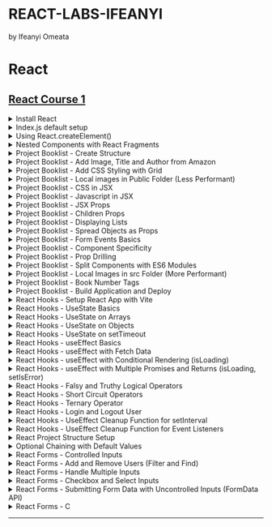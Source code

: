 # REACT-LABS-IFEANYI
by Ifeanyi Omeata

# React

## [React Course 1](https://www.codingaddict.io/l/products)

<details>
  <summary>Install React</summary>

  ### Confirm Node Version
  
  ```
  $ node --version
  v22.14.0
  ```

  ### Install and run React App with create-react-app

  ```
  npx create-react-app my-app
  cd my-app
  npm start
  ```

  ### Install and run React App with vite

  ```
  npm create vite@latest my-app -- --template react
  cd my-app
  npm install
  npm run dev
  ```

  ![image](https://github.com/user-attachments/assets/2b2eabdb-b716-42e0-806f-a83e5a731991)

</details>

<details>
  <summary>Index.js default setup</summary>

  ### Index.js default setup

  ```js
  import React from "react";
  import ReactDOM from "react-dom/client";
  
  function Greeting() {
    return <h1>My First Component</h1>;
  }
  
  const root = ReactDOM.createRoot(document.getElementById("root"));
  root.render(<Greeting />);
  ```

  ![image](https://github.com/user-attachments/assets/0de638b7-2b78-4636-accf-12718a7847d3)  

</details>

<details>
  <summary>Using React.createElement()</summary>

  ### Using React.createElement()

  ```js
  import React from "react";
  import ReactDOM from "react-dom/client";
  
  function Greeting() {
    return (
      <div>
        <h1>My First Component</h1>
        <Greeting2 />
      </div>
    );
  }
  
  const Greeting2 = () => {
    return React.createElement(
      "div",
      {},
      React.createElement("h1", {}, "My Second Component")
    );
  };
  
  const root = ReactDOM.createRoot(document.getElementById("root"));
  root.render(<Greeting />);
  ```

  ![image](https://github.com/user-attachments/assets/13dc2db3-257b-4f9b-a23b-1343a91b604a)


</details>

<details>
  <summary>Nested Components with React Fragments</summary>

  ### Nested Components with React Fragments

  ```js
import React from "react";
import ReactDOM from "react-dom/client";

// Nested Components with React Fragments
function Greeting() {
  return (
    <React.Fragment>
      <h2>Message Board</h2>
      <hr />
      <div>
        <h3>Person: {<Person />}</h3>
        <h3>Message: {<Message />}</h3>
      </div>
    </React.Fragment>
  );
}

const Person = () => {
  return <span>John Doe</span>;
};
const Message = () => {
  return <span>This is a message.</span>;
};

const root = ReactDOM.createRoot(document.getElementById("root"));
root.render(<Greeting />);
  ```

![image](https://github.com/user-attachments/assets/d4c5ec68-4bf3-4490-9c15-094b0c94c6f7)

</details>

<details>
  <summary>Project Booklist - Create Structure</summary>

  ### Create Structure

  ```js
  import React from "react";
  import ReactDOM from "react-dom/client";
  
  function BookList() {
    return (
      <React.Fragment>
        <section>
          <Book />
        </section>
      </React.Fragment>
    );
  }
  
  const Book = () => {
    return (
      <article>
        <Image />
        <Title />
        <Author />
      </article>
    );
  };
  
  const Image = () => <h2>Image Placeholder</h2>;
  const Title = () => <h2>Book Title</h2>;
  const Author = () => {
    return <h3>Author</h3>;
  };
  
  const root = ReactDOM.createRoot(document.getElementById("root"));
  root.render(<BookList />);
  ```

  ![image](https://github.com/user-attachments/assets/ad46c540-c7f4-4378-b7f7-28f7515537d2)

</details>

<details>
  <summary>Project Booklist - Add Image, Title and Author from Amazon</summary>

  ### Add Image, Title and Author from Amazon

  ```js
  import React from "react";
  import ReactDOM from "react-dom/client";
  
  function BookList() {
    return (
      <React.Fragment>
        <section>
          <Book />
          <Book />
          <Book />
          <Book />
        </section>
      </React.Fragment>
    );
  }
  
  const Book = () => {
    return (
      <article>
        <Image />
        <Title />
        <Author />
      </article>
    );
  };
  
  const Image = () => (
    <img
      src={"https://m.media-amazon.com/images/I/91ZVf3kNrcL._AC_UL320_.jpg"}
      alt="book"
    />
  );
  const Title = () => <h2>The Let Them Theory</h2>;
  const Author = () => {
    return <h3>by Mel Robbins and Sawyer Robbins</h3>;
  };
  
  const root = ReactDOM.createRoot(document.getElementById("root"));
  root.render(<BookList />);
  ```

  ![image](https://github.com/user-attachments/assets/37a278ce-a028-4969-9fbf-73d9f4a2547a)
  
</details>

<details>
  <summary>Project Booklist - Add CSS Styling with Grid</summary>

  ### Add CSS Styling with Grid

  ##### lab\react\my-app\src\index.css:
  
  ```css
  * {
      margin: 0;
      padding: 0;
      box-sizing: border-box;
  }
  
  body {
      font-family: system-ui, -apple-system, BlinkMacSystemFont, 'Segoe UI', Roboto,
          Oxygen, Ubuntu, Cantarell, 'Open Sans', 'Helvetica Neue', sans-serif;
      background: #f1f5f8;
      color: #222;
  }
  
  .booklist {
      width: 90vw;
      max-width: 1170px;
      margin: 5rem auto;
      display: grid;
      gap: 2rem;
  }
  
  @media screen and (min-width: 768px) {
      .booklist {
          grid-template-columns: repeat(3, 1fr);
      }
  }
  
  .book {
      background: #fff;
      border-radius: 1rem;
      padding: 2rem;
      text-align: center;
  }
  
  .book img {
      width: 100%;
      object-fit: cover;
  }
  
  .book h2 {
      margin-top: 1rem;
      font-size: 1rem;
  }
  
  .book h3 {
      color: #617d98;
      font-size: 0.75rem;
      margin-top: 0.5rem;
  }
  ```

  ##### lab\react\my-app\src\index.js:

  ```js
  import React from "react";
  import ReactDOM from "react-dom/client";
  
  import "./index.css";
  
  function BookList() {
    return (
      <React.Fragment>
        <section className="booklist">
          <Book />
          <Book />
          <Book />
          <Book />
        </section>
      </React.Fragment>
    );
  }
  
  const Book = () => {
    return (
      <article className="book">
        <Image />
        <Title />
        <Author />
      </article>
    );
  };
  
  const Image = () => (
    <img
      src={"https://m.media-amazon.com/images/I/91ZVf3kNrcL._AC_UL320_.jpg"}
      alt="book"
    />
  );
  const Title = () => <h2>The Let Them Theory</h2>;
  const Author = () => {
    return <h3>by Mel Robbins and Sawyer Robbins</h3>;
  };
  
  const root = ReactDOM.createRoot(document.getElementById("root"));
  root.render(<BookList />);
  ```

  ![image](https://github.com/user-attachments/assets/361deb16-d9d5-4371-a946-67d02d0dab3f)

</details>

<details>
  <summary>Project Booklist - Local images in Public Folder (Less Performant)</summary>

  ### Local images in Public Folder (Less Performant)

  ```js
  import React from "react";
  import ReactDOM from "react-dom/client";
  
  import "./index.css";
  
  function BookList() {
    return (
      <React.Fragment>
        <section className="booklist">
          <Book />
          <Book />
          <Book />
          <Book />
        </section>
      </React.Fragment>
    );
  }
  
  const Book = () => {
    return (
      <article className="book">
        <Image />
        <Title />
        <Author />
      </article>
    );
  };
  
  const Image = () => <img src={"./images/the_let_them_theory.jpg"} alt="book" />;
  const Title = () => <h2>The Let Them Theory</h2>;
  const Author = () => {
    return <h3>by Mel Robbins and Sawyer Robbins</h3>;
  };
  
  const root = ReactDOM.createRoot(document.getElementById("root"));
  root.render(<BookList />);
  ```

  ![image](https://github.com/user-attachments/assets/8f5d223f-8848-499f-9fa0-a05b88384d6a)

</details>

<details>
  <summary>Project Booklist - CSS in JSX</summary>

  ### CSS in JSX

  ```js
  import React from "react";
  import ReactDOM from "react-dom/client";
  
  import "./index.css";
  
  function BookList() {
    return (
      <React.Fragment>
        <section className="booklist">
          <Book />
          <Book />
          <Book />
          <Book />
        </section>
      </React.Fragment>
    );
  }
  
  const Book = () => {
    return (
      <article className="book">
        <Image />
        <Title />
        <Author />
      </article>
    );
  };
  
  const Image = () => <img src={"./images/the_let_them_theory.jpg"} alt="book" />;
  const Title = () => (
    <h2 style={{ color: "red", fontSize: "1rem", marginTop: "0.5rem" }}>
      The Let Them Theory
    </h2>
  );
  const Author = () => {
    const inlineStyleForAuthor = {
      color: "#617d98",
      fontSize: "0.75rem",
      marginTop: "0.25rem",
    };
    return (
      <h3 style={inlineStyleForAuthor}>by Mel Robbins and Sawyer Robbins</h3>
    );
  };
  
  const root = ReactDOM.createRoot(document.getElementById("root"));
  root.render(<BookList />);
  ```

  ![image](https://github.com/user-attachments/assets/837a43c4-29aa-47da-8284-ad94fe4660f4)

</details>

<details>
  <summary>Project Booklist - Javascript in JSX</summary>

  ###   ### Javascript in JSX

  ```js
  import React from "react";
  import ReactDOM from "react-dom/client";
  
  import "./index.css";
  
  const inlineStyleForAuthor = {
    color: "#617d98",
    fontSize: "0.75rem",
    marginTop: "0.25rem",
  };
  
  const inlineStyleForTitle = {
    color: "red",
    fontSize: "1rem",
    marginTop: "0.5rem",
  };
  
  const title = "The Let Them Theory";
  const author = "Mel Robbins and Sawyer Robbins";
  const image = "./images/the_let_them_theory.jpg";
  
  function BookList() {
    return (
      <React.Fragment>
        <section className="booklist">
          <Book />
          <Book />
          <Book />
          <Book />
        </section>
      </React.Fragment>
    );
  }
  
  const Book = () => {
    return (
      <article className="book">
        <img src={image} alt="book" />
        <h2 style={inlineStyleForTitle}>{title}</h2>
        <h3 style={inlineStyleForAuthor}>by {author.toUpperCase()}</h3>
      </article>
    );
  };
  
  const root = ReactDOM.createRoot(document.getElementById("root"));
  root.render(<BookList />);
  ```

  ![image](https://github.com/user-attachments/assets/9c5628ca-fc79-4963-a183-45c16d51d183)

</details>

<details>
  <summary>Project Booklist - JSX Props</summary>

  ### JSX Props

  ```js
  import React from "react";
  import ReactDOM from "react-dom/client";
  
  import "./index.css";
  
  const inlineStyleForAuthor = {
    color: "#617d98",
    fontSize: "0.75rem",
    marginTop: "0.25rem",
  };
  
  const inlineStyleForTitle = {
    color: "red",
    fontSize: "1rem",
    marginTop: "0.5rem",
  };
  
  const firstBook = {
    title: "The Let Them Theory",
    author: "Mel Robbins and Sawyer Robbins",
    image: "./images/the_let_them_theory.jpg",
  };
  
  const secondBook = {
    title: "The Lost Bookshop",
    author: "Evie Woods",
    image: "./images/the_lost_bookshop.jpg",
  };
  
  const thirdBook = {
    title: "Hello Beautiful",
    author: "Ann Napolitano",
    image: "./images/hello_beautiful.jpg",
  };
  
  function BookList() {
    return (
      <React.Fragment>
        <section className="booklist">
          <Book {...firstBook} />
          <Book {...secondBook} />
          <Book
            title={thirdBook.title}
            author={thirdBook.author}
            image={thirdBook.image}
          />
        </section>
      </React.Fragment>
    );
  }
  
  const Book = (props) => {
    const { title, author, image } = props;
    return (
      <article className="book">
        <img src={image} alt="book" />
        <h2 style={inlineStyleForTitle}>{title}</h2>
        <h3 style={inlineStyleForAuthor}>
          by {author ? author.toUpperCase() : ""}
        </h3>
      </article>
    );
  };
  
  const root = ReactDOM.createRoot(document.getElementById("root"));
  root.render(<BookList />);
  ```

  ![image](https://github.com/user-attachments/assets/70695be6-264f-4dba-8895-2833c6df31c9)

</details>

<details>
  <summary>Project Booklist - Children Props</summary>

  ### Children Props

  ```js
  import React from "react";
  import ReactDOM from "react-dom/client";
  import "./index.css";
  
  const inlineStyleForAuthor = {
    color: "#617d98",
    fontSize: "0.75rem",
    marginTop: "0.25rem",
  };
  
  const inlineStyleForTitle = {
    color: "red",
    fontSize: "1rem",
    marginTop: "0.5rem",
  };
  
  const firstBook = {
    title: "The Let Them Theory",
    author: "Mel Robbins and Sawyer Robbins",
    image: "./images/the_let_them_theory.jpg",
  };
  
  const secondBook = {
    title: "The Lost Bookshop",
    author: "Evie Woods",
    image: "./images/the_lost_bookshop.jpg",
  };
  
  const thirdBook = {
    title: "Hello Beautiful",
    author: "Ann Napolitano",
    image: "./images/hello_beautiful.jpg",
  };
  
  function BookList() {
    return (
      <React.Fragment>
        <section className="booklist">
          <Book {...firstBook} />
          <Book {...secondBook} />
          <Book
            title={thirdBook.title}
            author={thirdBook.author}
            image={thirdBook.image}
          >
            <p>This is a text from the children prop.</p>
            <button type="button">Click me</button>
          </Book>
        </section>
      </React.Fragment>
    );
  }
  
  const Book = (props) => {
    const { title, author, image, children } = props;
    return (
      <article className="book">
        <img src={image} alt="book" />
        <h2 style={inlineStyleForTitle}>{title}</h2>
        <h3 style={inlineStyleForAuthor}>
          by {author ? author.toUpperCase() : ""}
        </h3>
        {children}
      </article>
    );
  };
  
  const root = ReactDOM.createRoot(document.getElementById("root"));
  root.render(<BookList />);
  ```

  ![image](https://github.com/user-attachments/assets/98fe992f-bc75-4e77-a06b-6e36d5bb0825)

</details>

<details>
  <summary>Project Booklist - Displaying Lists</summary>

  ### Displaying Lists

  ```js
  import React from "react";
  import ReactDOM from "react-dom/client";
  import "./index.css";
  
  const inlineStyleForAuthor = {
    color: "#617d98",
    fontSize: "0.75rem",
    marginTop: "0.25rem",
  };
  
  const inlineStyleForTitle = {
    color: "red",
    fontSize: "1rem",
    marginTop: "0.5rem",
  };
  
  const books = [
    {
      id: 1,
      title: "The Let Them Theory",
      author: "Mel Robbins and Sawyer Robbins",
      image: "./images/the_let_them_theory.jpg",
      caption: "This is a caption from the Let Them Theory.",
    },
    {
      id: 2,
      title: "The Lost Bookshop",
      author: "Evie Woods",
      image: "./images/the_lost_bookshop.jpg",
      caption: "This is a caption from the Lost Bookshop.",
    },
    {
      id: 3,
      title: "Hello Beautiful",
      author: "Ann Napolitano",
      image: "./images/hello_beautiful.jpg",
    },
  ];
  
  const bookListMap = books.map((book) => {
    const { id, title, author, image, caption } = book;
    return (
      <Book title={title} author={author} image={image} key={id}>
        <p>{caption}</p>
        <button type="button">Click Button: {id}</button>
      </Book>
    );
  });
  
  function Book(props) {
    const { title, author, image, children } = props;
    return (
      <article className="book">
        <img src={image} alt="book" />
        <h2 style={inlineStyleForTitle}>{title}</h2>
        <h3 style={inlineStyleForAuthor}>
          by {author ? author.toUpperCase() : ""}
        </h3>
        {children}
      </article>
    );
  }
  
  function BookList() {
    return (
      <React.Fragment>
        <section className="booklist">{bookListMap}</section>
      </React.Fragment>
    );
  }
  
  const root = ReactDOM.createRoot(document.getElementById("root"));
  root.render(<BookList />);
  ```

  ![image](https://github.com/user-attachments/assets/c5eb3bd8-c510-4b85-85ec-540f4cdb0e78)

</details>

<details>
  <summary>Project Booklist - Spread Objects as Props</summary>

  ### Spread Objects as Props

  ```js
  import React from "react";
  import ReactDOM from "react-dom/client";
  import "./index.css";
  
  const inlineStyleForAuthor = {
    color: "#617d98",
    fontSize: "0.75rem",
    marginTop: "0.25rem",
  };
  
  const inlineStyleForTitle = {
    color: "red",
    fontSize: "1rem",
    marginTop: "0.5rem",
  };
  
  const books = [
    {
      id: 1,
      title: "The Let Them Theory",
      author: "Mel Robbins and Sawyer Robbins",
      image: "./images/the_let_them_theory.jpg",
      caption: "This is a caption from the Let Them Theory.",
    },
    {
      id: 2,
      title: "The Lost Bookshop",
      author: "Evie Woods",
      image: "./images/the_lost_bookshop.jpg",
      caption: "This is a caption from the Lost Bookshop.",
    },
    {
      id: 3,
      title: "Hello Beautiful",
      author: "Ann Napolitano",
      image: "./images/hello_beautiful.jpg",
    },
  ];
  
  const bookListMap = books.map((book) => {
    // const { id, title, author, image, caption } = book;
    return (
      <Book {...book} key={book.id}>
        <p>{book.caption}</p>
        <button type="button">Click Button: {book.id}</button>
      </Book>
    );
  });
  
  function Book({ title, author, image, children }) {
    return (
      <article className="book">
        <img src={image} alt="book" />
        <h2 style={inlineStyleForTitle}>{title}</h2>
        <h3 style={inlineStyleForAuthor}>
          by {author ? author.toUpperCase() : ""}
        </h3>
        {children}
      </article>
    );
  }
  
  function BookList() {
    return (
      <React.Fragment>
        <section className="booklist">{bookListMap}</section>
      </React.Fragment>
    );
  }
  
  const root = ReactDOM.createRoot(document.getElementById("root"));
  root.render(<BookList />);
  ```

  ![image](https://github.com/user-attachments/assets/c5eb3bd8-c510-4b85-85ec-540f4cdb0e78)

</details>


<details>
  <summary>Project Booklist - Form Events Basics</summary>

  ### Form Events Basics

  ```js
  import React from "react";
  import ReactDOM from "react-dom/client";
  import "./index.css";
  
  const inlineStyleForAuthor = {
    color: "#617d98",
    fontSize: "0.75rem",
    marginTop: "0.25rem",
  };
  
  const inlineStyleForTitle = {
    color: "red",
    fontSize: "1rem",
    marginTop: "0.5rem",
  };

  const books = [
    {
      id: 1,
      title: "The Let Them Theory",
      author: "Mel Robbins and Sawyer Robbins",
      image: "./images/the_let_them_theory.jpg",
      caption: "This is a caption from the Let Them Theory.",
    },
    {
      id: 2,
      title: "The Lost Bookshop",
      author: "Evie Woods",
      image: "./images/the_lost_bookshop.jpg",
      caption: "This is a caption from the Lost Bookshop.",
    },
    {
      id: 3,
      title: "Hello Beautiful",
      author: "Ann Napolitano",
      image: "./images/hello_beautiful.jpg",
    },
  ];

  const handleFormInput = (e) => {
    const { name, value } = e.target;
    console.log(`Input Name: ${name}`);
    console.log(`Input Value: ${value}`);
  };
  
  const handleButtonClick = (e) => {
    console.log("handle button click");
  };
  
  const handleFormSubmission = (e) => {
    e.preventDefault();
    console.log("Form submitted");
  };

  function BookList() {
    return (
      <React.Fragment>
        <section className="booklist">
          <form onSubmit={handleFormSubmission}>
            <input
              type="text"
              placeholder="Search for a book"
              name="search"
              onChange={handleFormInput}
            />
            <button type="submit" onClick={handleButtonClick}>
              Search
            </button>
          </form>
        </section>
        <section className="booklist">
          {books.map((book) => (
            <Book {...book} key={book.id}>
              <p>{book.caption}</p>
              <button
                type="button"
                onClick={(e) => console.log(`Clicked Button ${book.id}.`)}
              >
                Click Button: {book.id}
              </button>
            </Book>
          ))}
        </section>
      </React.Fragment>
    );
  }
  
  function Book({ title, author, image, children }) {
    return (
      <article className="book">
        <img src={image} alt="book" />
        <h2 style={inlineStyleForTitle}>{title}</h2>
        <h3 style={inlineStyleForAuthor}>
          by {author ? author.toUpperCase() : ""}
        </h3>
        {children}
      </article>
    );
  }
  
  const root = ReactDOM.createRoot(document.getElementById("root"));
  root.render(<BookList />);
  ```

  ![image](https://github.com/user-attachments/assets/9952f949-1138-4cc3-b9cc-d37c88eb24bd)


</details>

<details>
  <summary>Project Booklist - Component Specificity</summary>

  ### Component Specificity

  ```js
  import React from "react";
  import ReactDOM from "react-dom/client";
  import "./index.css";
  
  const inlineStyleForAuthor = {
    color: "#617d98",
    fontSize: "0.75rem",
    marginTop: "0.25rem",
  };
  
  const inlineStyleForTitle = {
    color: "red",
    fontSize: "1rem",
    marginTop: "0.5rem",
  };
  
  const books = [
    {
      id: 1,
      title: "The Let Them Theory",
      author: "Mel Robbins and Sawyer Robbins",
      image: "./images/the_let_them_theory.jpg",
      caption: "This is a caption from the Let Them Theory.",
    },
    {
      id: 2,
      title: "The Lost Bookshop",
      author: "Evie Woods",
      image: "./images/the_lost_bookshop.jpg",
      caption: "This is a caption from the Lost Bookshop.",
    },
    {
      id: 3,
      title: "Hello Beautiful",
      author: "Ann Napolitano",
      image: "./images/hello_beautiful.jpg",
    },
  ];
  
  const handleFormInput = (e) => {
    const { name, value } = e.target;
    console.log(`Input Name: ${name}`);
    console.log(`Input Value: ${value}`);
  };
  
  const handleButtonClick = (e) => {
    console.log("handle button click");
  };
  
  const handleFormSubmission = (e) => {
    e.preventDefault();
    console.log("Form submitted");
  };
  
  function BookList() {
    return (
      <React.Fragment>
        <section className="booklist">
          <form onSubmit={handleFormSubmission}>
            <input
              type="text"
              placeholder="Search for a book"
              name="search"
              onChange={handleFormInput}
            />
            <button type="submit" onClick={handleButtonClick}>
              Search
            </button>
          </form>
        </section>
        <section className="booklist">
          {books.map((book) => (
            <Book {...book} key={book.id}>
              <p>{book.caption}</p>
            </Book>
          ))}
        </section>
      </React.Fragment>
    );
  }
  
  function Book({ id, title, author, image, children }) {
    const displayTitle = () => {
      console.log(title);
      console.log(`Clicked Button ${id}.`);
      return "No Title";
    };
  
    return (
      <article className="book">
        <img src={image} alt="book" />
        <h2 style={inlineStyleForTitle}>{title}</h2>
        <h3 style={inlineStyleForAuthor}>
          by {author ? author.toUpperCase() : "No Author"}
        </h3>
        {children}
        <button type="button" onClick={(e) => displayTitle()}>
          Click Button: {id}
        </button>
      </article>
    );
  }
  
  const root = ReactDOM.createRoot(document.getElementById("root"));
  root.render(<BookList />);
  ```

  ![image](https://github.com/user-attachments/assets/7d3d49a4-2a3e-43a0-afd5-ee074b76f9e9)

</details>


<details>
  <summary>Project Booklist - Prop Drilling</summary>

  ### Prop Drilling

  ```js
  import React from "react";
  import ReactDOM from "react-dom/client";
  import "./index.css";
  
  const inlineStyleForAuthor = {
    color: "#617d98",
    fontSize: "0.75rem",
    marginTop: "0.25rem",
  };
  
  const inlineStyleForTitle = {
    color: "red",
    fontSize: "1rem",
    marginTop: "0.5rem",
  };
  
  const books = [
    {
      id: 1,
      title: "The Let Them Theory",
      author: "Mel Robbins and Sawyer Robbins",
      image: "./images/the_let_them_theory.jpg",
      caption: "This is a caption from the Let Them Theory.",
    },
    {
      id: 2,
      title: "The Lost Bookshop",
      author: "Evie Woods",
      image: "./images/the_lost_bookshop.jpg",
      caption: "This is a caption from the Lost Bookshop.",
    },
    {
      id: 3,
      title: "Hello Beautiful",
      author: "Ann Napolitano",
      image: "./images/hello_beautiful.jpg",
    },
  ];
  
  const handleFormInput = (e) => {
    const { name, value } = e.target;
    console.log(`Input Name: ${name}`);
    console.log(`Input Value: ${value}`);
  };
  
  const handleButtonClick = (e) => {
    console.log("handle button click");
  };
  
  const handleFormSubmission = (e) => {
    e.preventDefault();
    console.log("Form submitted");
  };
  
  function BookList() {
    const getBook = (id) => {
      const book = books.find((book) => book.id === id);
      console.log(book);
    };
  
    return (
      <React.Fragment>
        <section className="booklist">
          <form onSubmit={handleFormSubmission}>
            <input
              type="text"
              placeholder="Search for a book"
              name="search"
              onChange={handleFormInput}
            />
            <button type="submit" onClick={handleButtonClick}>
              Search
            </button>
          </form>
        </section>
        <section className="booklist">
          {books.map(({ id, ...book }) => (
            <Book {...book} getBook={() => getBook(id)} key={id}>
              <p>{book.caption}</p>
            </Book>
          ))}
        </section>
      </React.Fragment>
    );
  }
  
  function Book({ id, title, author, image, getBook, children }) {
    return (
      <article className="book">
        <img src={image} alt="book" />
        <h2 style={inlineStyleForTitle}>{title}</h2>
        <h3 style={inlineStyleForAuthor}>
          by {author ? author.toUpperCase() : "No Author"}
        </h3>
        {children}
        <BookButton id={id} text="Get Book Title" onGetBook={getBook} />
      </article>
    );
  }
  
  function BookButton({ id, text, onGetBook }) {
    return (
      <button type="button" onClick={onGetBook}>
        {text}
      </button>
    );
  }
  
  const root = ReactDOM.createRoot(document.getElementById("root"));
  root.render(<BookList />);
  ```

  ![image](https://github.com/user-attachments/assets/eae07dd7-57d6-4af9-b093-d1a2b75a1f5f)

</details>


<details>
  <summary>Project Booklist - Split Components with ES6 Modules</summary>

  ### Split Components with ES6 Modules

  ##### index.js:
  
  ```js
  import React from "react";
  import ReactDOM from "react-dom/client";
  import "./index.css";
  import { books } from "./books";
  
  import {
    handleFormInput,
    handleButtonClick,
    handleFormSubmission,
  } from "./handleFunctions";
  
  import Book from "./Book";
  
  function BookList() {
    const getBook = (id) => {
      const book = books.find((book) => book.id === id);
      console.log(book);
    };
  
    return (
      <React.Fragment>
        <section className="booklist">
          <form onSubmit={handleFormSubmission}>
            <input
              type="text"
              placeholder="Search for a book"
              name="search"
              onChange={handleFormInput}
            />
            <button type="submit" onClick={handleButtonClick}>
              Search
            </button>
          </form>
        </section>
        <section className="booklist">
          {books.map(({ id, ...book }) => (
            <Book {...book} getBook={() => getBook(id)} key={id}>
              <p>{book.caption}</p>
            </Book>
          ))}
        </section>
      </React.Fragment>
    );
  }
  
  const root = ReactDOM.createRoot(document.getElementById("root"));
  root.render(<BookList />);
  ```

  ##### Book.jsx:

  ```jsx
  import { inlineStyleForAuthor, inlineStyleForTitle } from "./indexStyles";
  import BookButton from "./BookButton";
  
  const Book = ({ id, title, author, image, getBook, children }) => {
    return (
      <article className="book">
        <img src={image} alt="book" />
        <h2 style={inlineStyleForTitle}>{title}</h2>
        <h3 style={inlineStyleForAuthor}>
          by {author ? author.toUpperCase() : "No Author"}
        </h3>
        {children}
        <BookButton id={id} text="Get Book Title" onGetBook={getBook} />
      </article>
    );
  };
  
  export default Book;
  ```

  ##### BookButton.jsx:

  ```jsx
  const BookButton = ({ id, text, onGetBook }) => {
    return (
      <button type="button" onClick={onGetBook}>
        {text}
      </button>
    );
  };
  
  export default BookButton;
  ```

  ##### books.js:

  ```js
  export const books = [
    {
      id: 1,
      title: "The Let Them Theory",
      author: "Mel Robbins and Sawyer Robbins",
      image: "./images/the_let_them_theory.jpg",
      caption: "This is a caption from the Let Them Theory.",
    },
    {
      id: 2,
      title: "The Lost Bookshop",
      author: "Evie Woods",
      image: "./images/the_lost_bookshop.jpg",
      caption: "This is a caption from the Lost Bookshop.",
    },
    {
      id: 3,
      title: "Hello Beautiful",
      author: "Ann Napolitano",
      image: "./images/hello_beautiful.jpg",
    },
  ];
  ```

  ##### handleFunctions.js:

  ```js
  const handleFormInput = (e) => {
    const { name, value } = e.target;
    console.log(`Input Name: ${name}`);
    console.log(`Input Value: ${value}`);
  };
  
  const handleButtonClick = (e) => {
    console.log("handle button click");
  };
  
  const handleFormSubmission = (e) => {
    e.preventDefault();
    console.log("Form submitted");
  };
  
  export { handleFormInput, handleButtonClick, handleFormSubmission };
  ```

  ##### indexStyles.js:

  ```js
  const inlineStyleForTitle = {
    color: "red",
    fontSize: "1rem",
    marginTop: "0.5rem",
  };
  
  const inlineStyleForAuthor = {
    color: "#617d98",
    fontSize: "0.75rem",
    marginTop: "0.25rem",
  };
  
  export { inlineStyleForTitle, inlineStyleForAuthor };
  ```

</details>

<details>
  <summary>Project Booklist - Local Images in src Folder (More Performant) </summary>

  ### Local Images in src Folder

  ##### books.js:
  
  ```js
  import book1 from "./images/book1.jpg";
  import book2 from "./images/book2.jpg";
  import book3 from "./images/book3.jpg";
  
  export const books = [
    {
      id: 1,
      title: "The Let Them Theory",
      author: "Mel Robbins and Sawyer Robbins",
      image: book1,
      caption: "This is a caption from the Let Them Theory.",
    },
    {
      id: 2,
      title: "The Lost Bookshop",
      author: "Evie Woods",
      image: book2,
      caption: "This is a caption from the Lost Bookshop.",
    },
    {
      id: 3,
      title: "Hello Beautiful",
      author: "Ann Napolitano",
      image: book3,
    },
  ];
  ```

![image](https://github.com/user-attachments/assets/bbca7ff8-2bee-434f-bd23-9c1b6b91cb7c)
![image](https://github.com/user-attachments/assets/479a8283-0edc-4117-92cb-283378649368)

</details>

<details>
  <summary>Project Booklist - Book Number Tags </summary>

  ### Book Number Tags

  ##### index.js:
  
  ```js
  import React from "react";
  import ReactDOM from "react-dom/client";
  import "./index.css";
  import { books } from "./books";
  
  import {
    handleFormInput,
    handleButtonClick,
    handleFormSubmission,
  } from "./handleFunctions";
  
  import Book from "./Book";
  
  function BookList() {
    const getBook = (id) => {
      const book = books.find((book) => book.id === id);
      console.log(book);
    };
  
    return (
      <React.Fragment>
        <h1>Amazon Best Sellers</h1>
        <section className="booklist">
          <form onSubmit={handleFormSubmission}>
            <input
              type="text"
              placeholder="Search for a book"
              name="search"
              onChange={handleFormInput}
            />
            <button type="submit" onClick={handleButtonClick}>
              Search
            </button>
          </form>
        </section>
        <section className="booklist">
          {books.map(({ id, ...book }, index) => (
            <Book {...book} number={index} getBook={() => getBook(id)} key={id}>
              <p>{book.caption}</p>
            </Book>
          ))}
        </section>
      </React.Fragment>
    );
  }
  
  const root = ReactDOM.createRoot(document.getElementById("root"));
  root.render(<BookList />);
  ```

  ##### Book.jsx:
  
  ```jsx
  import { inlineStyleForAuthor, inlineStyleForTitle } from "./indexStyles";
  import BookButton from "./BookButton";
  
  const Book = ({ id, title, author, image, getBook, children, number }) => {
    return (
      <article className="book">
        <img src={image} alt="book" />
        <h2 style={inlineStyleForTitle}>{title}</h2>
        <h3 style={inlineStyleForAuthor}>
          by {author ? author.toUpperCase() : "No Author"}
        </h3>
        <span className="number">{`# ${number + 1}`}</span>
        {children}
        <BookButton
          id={id}
          text={`Get Book Title ${number + 1}`}
          onGetBook={getBook}
        />
      </article>
    );
  };
  
  export default Book;
  ```

  ##### index.css:
  
  ```css
  .book {
      background: #fff;
      border-radius: 1rem;
      padding: 2rem;
      text-align: center;
      position: relative;
  }
  
  .number {
      position: absolute;
      top: 0;
      left: 0;
      padding: 0.75rem;
      font-size: 1rem;
      border-top-left-radius: 1rem;
      border-bottom-right-radius: 1rem;
      background: red;
      color: #fff;
  }
  
  h1 {
      text-align: center;
      margin-top: 4rem;
      text-transform: capitalize;
  }
  ```

  ![image](https://github.com/user-attachments/assets/0afa0b6d-0286-4dc7-b8bf-c42f72a5e179)

</details>

<details>
  <summary>Project Booklist - Build Application and Deploy</summary>

  ### Build Application and Deploy

  ##### build App:
  
  ```
  npm run build
  ```

  ##### package.json:
  
  ```json
  "scripts": {
    "start": "react-scripts start",
    "build": "react-scripts build",
    "test": "react-scripts test",
    "eject": "react-scripts eject"
  },
  ```

</details>

<details>
  <summary>React Hooks - Setup React App with Vite </summary>

  ### Setup React App with Vite

  ```
  npm create vite@latest my-app -- --template react
  cd my-app
  npm install
  npm run dev
  ```

  ##### main.jsx:
  
  ```jsx
  import { StrictMode } from "react";
  import { createRoot } from "react-dom/client";
  import "./index.css";
  import App from "./App.jsx";
  
  createRoot(document.getElementById("root")).render(
    // <StrictMode>
    <App />
    // </StrictMode>
  );
  ```

  ##### react\my-app\src\App.jsx:
  
  ```jsx
  import { useState } from "react";
  import reactLogo from "./assets/react.svg";
  import viteLogo from "/vite.svg";
  import "./App.css";
  
  function App() {
    const [count, setCount] = useState(0);
  
    return (
      <>
        <div>
          <a href="https://vite.dev" target="_blank">
            <img src={viteLogo} className="logo" alt="Vite logo" />
          </a>
          <a href="https://react.dev" target="_blank">
            <img src={reactLogo} className="logo react" alt="React logo" />
          </a>
        </div>
        <h1>Vite + React</h1>
        <div className="card">
          <button onClick={() => setCount((count) => count + 1)}>
            count is {count}
          </button>
          <p>
            Edit <code>src/App.jsx</code> and save to test HMR
          </p>
        </div>
        <p className="read-the-docs">
          Click on the Vite and React logos to learn more
        </p>
      </>
    );
  }
  
  export default App;
  ```

  ![image](https://github.com/user-attachments/assets/2b2eabdb-b716-42e0-806f-a83e5a731991)

</details>

<details>
  <summary>React Hooks - UseState Basics </summary>

  ### UseState Basics

  ##### react\my-app\src\App.jsx:
  
  ```jsx
  import { useState } from "react";
  import "./App.css";
  
  function App() {
    return <UseStateBasics />;
  }
  
  const UseStateBasics = () => {
    const [value, setValue] = useState(101);
    const [count, setCount] = useState(0);
    const rooms = [101, 103, 107, 109, 112];
  
    const toggleRooms = () => {
      if (value === rooms[rooms.length - 1]) {
        setValue(rooms[0]);
        setCount((prevCount) => prevCount + 1);
      } else {
        setValue(rooms[rooms.indexOf(value) + 1]);
        setCount((prevCount) => prevCount + 1);
      }
      console.log(`count: ${count}, value: ${value}`);
    };
  
    return (
      <>
        <h2>useState basics - Room {value}</h2>
        <h3>You have clicked {count} times</h3>
        <button onClick={toggleRooms}>Toggle Rooms</button>
      </>
    );
  };
  
  export default App;
  ```

  ![image](https://github.com/user-attachments/assets/a5c2b148-0f44-4567-9e0f-56e6ed770f8f)

</details>

<details>
  <summary>React Hooks - UseState on Arrays </summary>

  ### UseState on Arrays

  ##### data.js:
  
  ```js
  export const data = [
    { id: 1, name: "john" },
    { id: 2, name: "peter" },
    { id: 3, name: "susan" },
    { id: 4, name: "anna" },
  ];
  
  export const people = [
    { id: 1, name: "bob", nickName: "Stud Muffin" },
    { id: 2, name: "peter" },
    {
      id: 3,
      name: "oliver",
      images: [
        {
          small: {
            url: "https://res.cloudinary.com/diqqf3eq2/image/upload/ar_1:1,bo_5px_solid_rgb:ff0000,c_fill,g_auto,r_max,w_1000/v1595959121/person-1_aufeoq.jpg",
          },
        },
      ],
    },
    { id: 4, name: "david" },
  ];
  ```

  ##### react\my-app\src\App.jsx:
  
  ```jsx
  import { useState } from "react";
  import "./App.css";
  import { data } from "./db/data";
  
  function App() {
    return <UseStateArray />;
  }
  
  const UseStateArray = () => {
    const [people, setPeople] = useState(data);
    const [name, setName] = useState("");
  
    const handleRemoveItem = (id) => {
      const newPeople = people.filter((person) => {
        return person.id !== id;
      });
      setPeople(newPeople);
    };
  
    const handleClearAllItems = () => {
      setPeople([]);
    };
  
    const handleReset = () => {
      setPeople(data);
    };
  
    const handleAddItem = () => {
      if (name) {
        setPeople([...people, { id: people.length + 1, name: name }]);
        setName("");
      }
    };
  
    return (
      <>
        <h1>Team Members</h1>
        <section style={{ display: "flex", gap: "10px", marginBottom: "10px" }}>
          <button
            style={{ backgroundColor: "red" }}
            onClick={handleClearAllItems}
          >
            Clear All
          </button>
          <button onClick={handleReset}>Reset All</button>
          <input
            type="text"
            placeholder="Name"
            name="personName"
            value={name}
            onChange={(e) => setName(e.target.value)}
          />
          <button onClick={handleAddItem}>Add Item</button>
        </section>
        <section>
          {people.map((person) => {
            const { id, name } = person;
            return (
              <div key={id}>
                <h2>{name[0].toUpperCase() + name.slice(1)}</h2>
                <button onClick={() => handleRemoveItem(id)}>Delete</button>
              </div>
            );
          })}
        </section>
      </>
    );
  };
  
  export default App;
  ```

![image](https://github.com/user-attachments/assets/7e145447-b6cd-4c1e-89ff-0e104f9a74f7)


</details>

<details>
  <summary>React Hooks - UseState on Objects </summary>

  ### useState on Objects 

  ##### react\my-app\src\App.jsx:
  
  ```jsx
  import { useState } from "react";
  import "./App.css";
  
  function App() {
    return <UseStateObject />;
  }
  
  const UseStateObject = () => {
    const [person, setPerson] = useState({
      name: "John",
      age: 20,
      message: "Hello, John!",
    });
  
    const handleChangeMessage = () => {
      setPerson({
        ...person,
        message: "Yey! That's great! Welcome to the team!",
      });
    };
  
    return (
      <>
        <h1>Team Members</h1>
        <section>
          <h2>{person.name}</h2>
          <h2>{person.age}</h2>
          <h2>{person.message}</h2>
          <button onClick={handleChangeMessage}>Change Message</button>
        </section>
      </>
    );
  };
  
  export default App;
  ```

  ![image](https://github.com/user-attachments/assets/716cb596-2068-4991-88a0-1ff27ca98304)

</details>

<details>
  <summary>React Hooks - UseState on setTimeout </summary>

  ### UseState on setTimeout

  ##### react\my-app\src\App.jsx:
  
  ```jsx
  import { useState } from "react";
  import "./App.css";
  
  function App() {
    return <UseStateSetTimeout />;
  }
  
  const UseStateSetTimeout = () => {
    const [value, setValue] = useState(0);
  
    const handleClick = () => {
      setTimeout(() => {
        setValue((prevValue) => prevValue + 1);
      }, 2000);
    };
  
    return (
      <>
        <h1>Number of people</h1>
        <section>
          <h2>{value}</h2>
          <button onClick={handleClick}>Click me</button>
        </section>
      </>
    );
  };
  
  export default App;
  ```

  ![image](https://github.com/user-attachments/assets/f059f306-d026-42e1-b221-6f1c6a6b63d5)

</details>

<details>
  <summary>React Hooks - useEffect Basics </summary>

  ### useEffect Basics

  ##### react\my-app\src\App.jsx:
  
  ```jsx
  import { useState, useEffect } from "react";
  import "./App.css";
  
  function App() {
    return <UseEffectBasics />;
  }
  
  const UseEffectBasics = () => {
    const [value, setValue] = useState(0);
    const [count, setCount] = useState(0);
  
    const handleClick = () => {
      setValue((prevValue) => prevValue + 2);
    };
  
    const handleCount = () => {
      setCount((prevCount) => prevCount + 1);
    };
  
    useEffect(() => {
      console.log("Welcome to first render.");
    }, []);
  
    useEffect(() => {
      console.log("Value is: ", value);
      console.log("Count is: ", count);
    }, [value, count]);
  
    return (
      <>
        <h1>Let's count!</h1>
        <section>
          <h2>Value: {value}</h2>
          <button onClick={handleClick}>Increase Value</button>
          <h2>Count: {count}</h2>
          <button onClick={handleCount}>IncreaseCount</button>
        </section>
      </>
    );
  };
  
  export default App;
  ```

  ![image](https://github.com/user-attachments/assets/9157fa26-a378-46c1-b09f-ea07caa2091a)

</details>

<details>
  <summary>React Hooks - useEffect with Fetch Data </summary>

  ### useEffect with Fetch Data

  ##### react\my-app\src\App.jsx:
  
  ```jsx
  import { useState, useEffect } from "react";
  import "./App.css";
  
  function App() {
    return <UseEffectFetchData />;
  }
  
  const styles = {
    card: {
      display: "flex",
      gap: "10px",
      backgroundColor: "#f0f0f0",
      padding: "10px",
      margin: "10px",
    },
  };
  
  const UseEffectFetchData = () => {
    const [users, setUsers] = useState([]);
    const url = "https://api.github.com/users";
  
    useEffect(() => {
      // fetch(url)
      //   .then((response) => response.json())
      //   .then((data) => console.log(data))
      //   .catch((error) => console.log(error));
  
      const fetchUsers = async () => {
        try {
          const response = await fetch(url);
          const users = await response.json();
          console.log(users);
          setUsers(users);
        } catch (error) {
          console.log(error);
        }
      };
  
      fetchUsers();
    }, []);
  
    return (
      <>
        <h1>Fetch Data Example</h1>
        <h2>Github Users</h2>
  
        {users.map((user) => {
          const { id, login, avatar_url, html_url } = user;
          return (
            <section key={id} style={styles.card}>
              <div className="img-container">
                <img src={avatar_url} alt={login} width={150} height={150} />
              </div>
              <div className="user-info">
                <h3>{login}</h3>
                <h4>
                  <a href={html_url}>Profile</a>
                </h4>
              </div>
            </section>
          );
        })}
      </>
    );
  };
  
  export default App;
  ```

  ![image](https://github.com/user-attachments/assets/95f998ce-a027-4331-8bd2-70bc544881bc)

</details>

<details>
  <summary>React Hooks - useEffect with Conditional Rendering (isLoading) </summary>

  ### useEffect with Conditional Rendering (isLoading)

  ##### react\my-app\src\App.jsx:
  
  ```jsx
  import { useState, useEffect } from "react";
  import "./App.css";
  
  function App() {
    return <UseEffectConditionalRendering />;
  }
  
  const UseEffectConditionalRendering = () => {
    const [isLoading, setIsLoading] = useState(true);
  
    useEffect(() => {
      setTimeout(() => {
        setIsLoading(false);
      }, 3000);
    }, []);
  
    if (isLoading) {
      return <h1>Loading...</h1>;
    }
  
    return (
      <>
        <h1>Fetch Data Example</h1>
        <h2>Github Users</h2>
      </>
    );
  };
  
  export default App;  
  ```

  ![image](https://github.com/user-attachments/assets/a2a77087-bf6f-462c-a484-a5bfe861209d)
  ![image](https://github.com/user-attachments/assets/d7420c66-f474-4d7f-92bb-cd4ed3bec29a)

</details>

<details>
  <summary>React Hooks - useEffect with Multiple Promises and Returns (isLoading, setIsError) </summary>

  ### useEffect with Multiple Promises and Returns (isLoading, setIsError)

  ##### react\my-app\src\App.jsx:
  
  ```jsx
  import { useState, useEffect } from "react";
  import "./App.css";
  const url = "https://api.github.com/users/QuincyLarson";
  
  function App() {
    return <UseEffectMultipleReturns />;
  }
  
  const UseEffectMultipleReturns = () => {
    const [user, setUser] = useState(null);
    const [isLoading, setIsLoading] = useState(true);
    const [isError, setIsError] = useState(false);
  
    useEffect(() => {
      const fetchUsers = async () => {
        try {
          const timeoutPromise = new Promise((resolve) =>
            setTimeout(resolve, 3000)
          );
          const fetchPromise = fetch(url);
          const [response] = await Promise.all([fetchPromise, timeoutPromise]);
  
          if (!response.ok) {
            setIsError(true);
            setIsLoading(false);
            return;
          }
          const user = await response.json();
          setUser(user);
          setIsError(false);
        } catch (error) {
          console.log(error);
          setIsError(true);
        }
        setIsLoading(false);
      };
      fetchUsers();
    }, []);
  
    if (isLoading) {
      return <h1>Loading...</h1>;
    }
  
    if (isError) {
      return <h1>There was an error...</h1>;
    }
  
    return (
      <>
        <h1>Fetch Data Example</h1>
        <h2>Github Users</h2>
  
        <img
          src={user.avatar_url}
          alt={user.name}
          width={150}
          height={150}
          style={{ borderRadius: "25px" }}
        />
        <h3>{user.name}</h3>
        <h4>Works at {user.company}</h4>
        <p>{user.bio}</p>
        <h5>
          Followers: {user.followers} | Following: {user.following} | Public
          Repos: {user.public_repos} | Public Gists: {user.public_gists}
        </h5>
        <a href={user.html_url} className="btn">
          View Profile
        </a>
      </>
    );
  };
  
  export default App;
  ```

  ![image](https://github.com/user-attachments/assets/865ba73e-f806-4408-a114-cefe97205fad)

</details>

<details>
  <summary>React Hooks - Falsy and Truthy Logical Operators </summary>

  ### Falsy and Truthy Logical Operators

  ##### react\my-app\src\App.jsx:
  
  ```jsx
  // import { useState, useEffect } from "react";
  import "./App.css";
  // const url = "https://api.github.com/users/QuincyLarson";
  
  function App() {
    return <TruthyFalsyLogicalOperators />;
  }
  
  const TruthyFalsyLogicalOperators = () => {
    function displayUser(name1, name2) {
      return name1 || name2;
    }
  
    function displayNumber(number1, number2) {
      return number1 && number2;
    }
  
    return (
      <>
        <h1>Display Users</h1>
        <h2>{displayUser("Frank Bourges", "John Smith")}</h2>
        <h2>{displayUser("Frank Bourges", null)}</h2>
        <h2>{displayUser(null, "Frank Bourges")}</h2>
        <h2>{displayNumber(1, 2)}</h2>
        <h2>{displayNumber(1, 0)}</h2>
        <h2>{displayNumber(0, 1)}</h2>
      </>
    );
  };
  
  export default App;
  ```

  ![image](https://github.com/user-attachments/assets/fa9ce44f-370c-419b-96e6-2f4086d57def)

  ##### react\my-app\src\App.jsx:
  
  ```jsx
  import { useState } from "react";
  import "./App.css";
  
  function App() {
    return <TruthyFalsyLogicalOperators />;
  }
  
  const TruthyFalsyLogicalOperators = () => {
    const [text, setText] = useState("");
    const [name, setName] = useState("John Smith");
  
    return (
      <>
        <h1>Truthy Falsy Logical Operators</h1>
        <h2>Falsy OR : {text || "default value"}</h2>
        <h2>Falsy AND : {text && "Hello World"}</h2>
        <h2>Truthy OR : {name || "default value"}</h2>
        <h2>Truthy AND : {name && "Hello World"}</h2>
      </>
    );
  };
  
  export default App;
  ```

  ![image](https://github.com/user-attachments/assets/3a60cec9-c913-416d-9abf-2305dcfba923)

</details>

<details>
  <summary>React Hooks - Short Circuit Operators </summary>

  ### Short Circuit Operators

  ##### react\my-app\src\App.jsx:
  
  ```jsx
  import { useState } from "react";
  import "./App.css";
  
  function App() {
    return <ShortCircuitOperators />;
  }
  
  const ShortCircuitOperators = () => {
    const [greeting, setGreeting] = useState("Welcome to my Website!");
    const [name, setName] = useState("Susan Jones");
    const [isOpen, setIsOpen] = useState(true);
  
    return (
      <>
        <h1>{greeting || "default value"}</h1>
        {isOpen && <div>{name && <SomeComponent personsName={name} />}</div>}
        <button onClick={() => setIsOpen(!isOpen)}>Toggle Show Name</button>
      </>
    );
  };
  
  const SomeComponent = ({ personsName }) => {
    return (
      <>
        <h2>{`My name is ${personsName}`}</h2>
      </>
    );
  };
  
  export default App;
  ```

  ![image](https://github.com/user-attachments/assets/c26965c5-645d-48a3-84f4-1215bee68748)

</details>

<details>
  <summary>React Hooks - Ternary Operator </summary>

  ### Ternary Operator

  ##### react\my-app\src\App.jsx:
  
  ```jsx
  import { useState } from "react";
  import "./App.css";
  
  function App() {
    return <TernaryOperator />;
  }
  
  const TernaryOperator = () => {
    const [greeting, setGreeting] = useState("Welcome to my Website!");
    const [name, setName] = useState("Susan Jones");
    const [isOpen, setIsOpen] = useState(true);
  
    return (
      <>
        <h1>{greeting || "default value"}</h1>
        {isOpen ? (
          <div>{name && <SomeComponent personsName={name} />}</div>
        ) : (
          <div>
            <SomeComponent personsName="********" />
          </div>
        )}
        <button
          onClick={() => setIsOpen(!isOpen)}
          style={{
            backgroundColor: !isOpen ? "red" : "indigo",
            color: "white",
            padding: "10px 20px",
            borderRadius: "5px",
            border: "none",
            cursor: "pointer",
          }}
        >
          {isOpen ? "Hide Name" : "Show Name"}
        </button>
      </>
    );
  };
  
  const SomeComponent = ({ personsName }) => {
    return (
      <>
        <h2>{`My name is ${personsName}`}</h2>
      </>
    );
  };
  
  export default App;
  ```

  ![image](https://github.com/user-attachments/assets/ffc49c8e-735a-447a-9a6a-4712ac47568f)
  ![image](https://github.com/user-attachments/assets/b22903a4-0b43-4a19-8530-0db4b6cab635)

</details>

<details>
  <summary>React Hooks - Login and Logout User </summary>

  ### Login and Logout User

  ##### react\my-app\src\App.jsx:
  
  ```jsx
  import { useState } from "react";
  import "./App.css";
  
  function App() {
    return <LoginAndLogoutUser />;
  }
  
  const LoginAndLogoutUser = () => {
    const [dbUser, setDbUser] = useState({
      name: "John Doe",
      email: "john.doe@gmail.com",
      password: "123456",
    });
  
    const [user, setUser] = useState(null);
    const [formData, setFormData] = useState({
      email: "",
      password: "",
    });
  
    const handleLogin = () => {
      if (
        formData.email === dbUser.email &&
        formData.password === dbUser.password
      ) {
        setUser(dbUser);
        setFormData({ email: "", password: "" });
      } else {
        alert("Invalid credentials");
      }
    };
  
    const handleFormChange = (e) => {
      console.log(e.target.name, e.target.value);
      setFormData({ ...formData, [e.target.name]: e.target.value });
    };
  
    const handleLogout = () => {
      setUser(null);
    };
  
    return (
      <>
        {!user ? (
          <>
            <h1>Welcome, Please Login</h1>
            <form
              onSubmit={handleLogin}
              style={{
                display: "flex",
                flexDirection: "column",
                gap: "10px",
                width: "300px",
                margin: "0 auto",
              }}
            >
              <input
                type="text"
                placeholder="Email"
                name="email"
                value={formData.email}
                onChange={handleFormChange}
              />
              <input
                type="password"
                placeholder="Password"
                name="password"
                value={formData.password}
                onChange={handleFormChange}
              />
              <button
                type="submit"
                style={{
                  backgroundColor: "blue",
                  color: "white",
                  cursor: "pointer",
                  border: "none",
                  padding: "10px 20px",
                }}
              >
                Login
              </button>
            </form>
          </>
        ) : (
          <>
            <h1>Welcome to your Account, {user.name?.toUpperCase()}</h1>
            <h3>Name: {user.name}</h3>
            <h3>Email: {user.email}</h3>
            <button
              onClick={handleLogout}
              style={{
                backgroundColor: "red",
                color: "white",
                cursor: "pointer",
                border: "none",
                padding: "10px 80px",
              }}
            >
              Logout
            </button>
          </>
        )}
      </>
    );
  };
  
  export default App;
  ```

  ![image](https://github.com/user-attachments/assets/323de8e1-d13d-42e2-a55f-07b1ec14baea)
  ![image](https://github.com/user-attachments/assets/01c334da-8182-4780-9a16-2ee2a00ae059)

</details>

<details>
  <summary>React Hooks - UseEffect Cleanup Function for setInterval </summary>

  ### UseEffect Cleanup Function for setInterval

  ##### react\my-app\src\App.jsx:
  
  ```jsx
  import { useState, useEffect } from "react";
  import "./App.css";
  
  function App() {
    return <CleanUpFunction />;
  }
  
  const CleanUpFunction = () => {
    const [toggle, setToggle] = useState(false);
  
    return (
      <>
        <h2>Hello</h2>
        <button className="btn" onClick={() => setToggle(!toggle)}>
          Toggle Component
        </button>
        {toggle && <MyComponent />}
      </>
    );
  };
  
  const MyComponent = () => {
    useEffect(() => {
      console.log("Mounting....");
      const myInt = setInterval(() => {
        console.log("Interval....");
      }, 1000);
  
      return () => {
        console.log("Unmounting....");
        clearInterval(myInt);
      };
    }, []);
  
    return <h2>My Component</h2>;
  };
  
  export default App;
  ```
  
  ![image](https://github.com/user-attachments/assets/a1b57dd1-95e2-4189-9bf3-d667bfb65b6d)

</details>

<details>
  <summary>React Hooks - UseEffect Cleanup Function for Event Listeners </summary>

  ### UseEffect Cleanup Function for Event Listeners
  
  ##### react\my-app\src\App.jsx:
  
  ```jsx
  import { useState, useEffect } from "react";
  import "./App.css";
  
  function App() {
    return <CleanUpFunction />;
  }
  
  const CleanUpFunction = () => {
    const [toggle, setToggle] = useState(false);
  
    return (
      <>
        <h2>Hello</h2>
        <button className="btn" onClick={() => setToggle(!toggle)}>
          Toggle Component
        </button>
        {toggle && <MyComponent />}
      </>
    );
  };
  
  const MyComponent = () => {
    useEffect(() => {
      console.log("Mounting....");
      const myFunc = () => {
        console.log("Running myFunc....");
      };
      myFunc();
      window.addEventListener("scroll", myFunc);
  
      return () => {
        console.log("Unmounting....");
        window.removeEventListener("scroll", myFunc);
      };
    }, []);
  
    return <h2>My Component</h2>;
  };
  
  export default App;
  ```

  ![image](https://github.com/user-attachments/assets/c7c96d72-b1f7-47de-a001-7102eda2b164)

</details>

<details>
  <summary>React Project Structure Setup </summary>

  ### React Project Structure Setup

  ##### react\my-app\src\main.jsx:
  
  ```jsx
  import { StrictMode } from "react";
  import { createRoot } from "react-dom/client";
  import "./index.css";
  import App from "./App.jsx";
  
  createRoot(document.getElementById("root")).render(
    // <StrictMode>
    <App />
    // </StrictMode>
  );
  ```

  ##### react\my-app\src\App.jsx:
  
  ```jsx
  import "./App.css";
  import Navbar from "./components/Navbar";
  import { Home, About } from "./pages";
  
  function App() {
    return (
      <>
        <h1>Welcome to my App</h1>
        <Navbar />
        <Home />
        <About />
      </>
    );
  }
  
  export default App;
  ```

  ##### react\my-app\src\pages\index.jsx:
  
  ```jsx
  import Home from "./Home";
  import About from "./About";
  
  export { Home, About };
  ```

  ##### react\my-app\src\pages\Home.jsx:
  
  ```jsx
  import React from "react";
  
  const Home = () => {
    return (
      <div>
        <h1>Home</h1>
      </div>
    );
  };
  
  export default Home;
  ```

  ##### react\my-app\src\pages\About.jsx:
  
  ```jsx
  import React from "react";
  
  const About = () => {
    return (
      <div>
        <h1>About</h1>
      </div>
    );
  };
  
  export default About;
  ```

  ##### react\my-app\src\components\Navbar\index.jsx:
  
  ```jsx
  import Navbar from "./Navbar";
  export default Navbar;
  
  // export { default } from "./Navbar";
  ```

  ##### react\my-app\src\components\Navbar\Navbar.jsx:
  
  ```jsx
  import React from "react";
  
  const Navbar = () => {
    return (
      <nav>
        <h2>Navbar</h2>
        <ul>
          <li>Home</li>
          <li>About</li>
          <li>Contact</li>
        </ul>
      </nav>
    );
  };
  
  export default Navbar;
  ```

  ![image](https://github.com/user-attachments/assets/ae3e5816-3fe9-4c4c-bc1a-e4d29d48fff3)
  ![image](https://github.com/user-attachments/assets/c60c2a4c-4e12-40f4-b04b-26fc3810c0b3)

</details>

<details>
  <summary>Optional Chaining with Default Values </summary>

  ### Optional Chaining with Default Values 

   ##### react\my-app\src\main.jsx:
  
  ```jsx
  import { StrictMode } from "react";
  import { createRoot } from "react-dom/client";
  import "./index.css";
  import App from "./App.jsx";
  
  createRoot(document.getElementById("root")).render(
    // <StrictMode>
    <App />
    // </StrictMode>
  );
  ```
  
  ##### react\my-app\src\App.jsx:
  
  ```jsx
  import "./App.css";
  
  import List from "./components/List/List";
  
  function App() {
    return (
      <>
        <List />
      </>
    );
  }
  
  export default App;
  ```

  ##### react\my-app\src\db\data.js:
  
  ```jsx
  export const data = [
    { id: 1, name: "john" },
    { id: 2, name: "peter" },
    { id: 3, name: "susan" },
    { id: 4, name: "anna" },
  ];
  
  export const people = [
    { id: 1, name: "bob", nickName: "Stud Muffin" },
    { id: 2, name: "peter" },
    {
      id: 3,
      name: "oliver",
      images: [
        {
          small: {
            url: "https://res.cloudinary.com/diqqf3eq2/image/upload/ar_1:1,bo_5px_solid_rgb:ff0000,c_fill,g_auto,r_max,w_1000/v1595959121/person-1_aufeoq.jpg",
          },
        },
      ],
    },
    { id: 4, name: "david" },
  ];
  ```

  ##### react\my-app\src\components\List\List.jsx:
  
  ```jsx
  import React from "react";
  
  import Person from "../Person";
  import { people } from "../../db/data";
  
  const List = () => {
    return (
      <div>
        <h1>People List</h1>
        {people.map((person) => {
          return <Person key={person.id} {...person} />;
        })}
      </div>
    );
  };
  
  export default List;
  ```

  ##### react\my-app\src\components\List\index.jsx:
  
  ```jsx
  export { default } from "./List";
  ```

  ##### react\my-app\src\components\Person\Person.jsx:
  
  ```jsx
  import React from "react";
  import user from "../../assets/user.png";
  
  const Person = ({ name, nickName = "[None]", images }) => {
    // const img = images && images[0] && images[0].small && images[0].small.url;
    // const img = images?.[0]?.small?.url ?? user;
    const img = images?.[0]?.small?.url || user;
  
    return (
      <>
        <img src={img} alt={name} width={100} height={100} />
        <h3>{name[0].toUpperCase() + name.slice(1)}</h3>
        <h4>Nickname: {nickName} </h4>
      </>
    );
  };
  
  export default Person;
  ```

  ##### react\my-app\src\components\Person\index.jsx:
  
  ```jsx
  export { default } from "./Person";
  ```

  ##### react\my-app\src\App.css:
  
  ```css
    #root {
      max-width: 1280px;
      margin: 0 auto;
      padding: 2rem;
      text-align: center;
  }
  
  a {
      font-weight: 500;
      color: #646cff;
      text-decoration: inherit;
  }
  
  a:hover {
      color: #535bf2;
  }
  
  body {
      margin: 0;
      display: flex;
      place-items: center;
      min-width: 320px;
      min-height: 100vh;
  }
  
  h1 {
      font-size: 3.2em;
      line-height: 1.1;
  }
  
  button {
      border-radius: 8px;
      border: 1px solid transparent;
      padding: 0.6em 1.2em;
      font-size: 1em;
      font-weight: 500;
      font-family: inherit;
      /* background-color: #1a1a1a; */
      cursor: pointer;
      transition: border-color 0.25s;
  }
  
  button:hover {
      border-color: #646cff;
  }
  
  button:focus,
  button:focus-visible {
      outline: 4px auto -webkit-focus-ring-color;
  }
  ```

  ![image](https://github.com/user-attachments/assets/feab6768-0204-4926-99e3-78448ac8493a)

</details>

<details>
  <summary>React Forms - Controlled Inputs </summary>

  ### Controlled Inputs

  ##### App.jsx:
  
  ```jsx
  import { useState } from "react";
  import "./App.css";
  
  function App() {
    return (
      <>
        <ControlledInputs />
      </>
    );
  }
  
  export default App;
  
  const ControlledInputs = () => {
    const [name, setName] = useState("");
    const [email, setEmail] = useState("");
  
    // const handleChange = (e) => {
    //   if (e.target.name === "name") {
    //     setName(e.target.value);
    //     console.log(name);
    //   } else if (e.target.name === "email") {
    //     setEmail(e.target.value);
    //     console.log(email);
    //   }
    // };
  
    const handleSubmit = (e) => {
      e.preventDefault();
      if (name && email) {
        console.log(name, email);
      } else {
        console.log("Invalid data");
      }
    };
  
    return (
      <div>
        <form className="form" onSubmit={handleSubmit}>
          <h1>Controlled Inputs</h1>
          <div className="form-row">
            <label htmlFor="name" className="form-label">
              Name
            </label>
            <input
              type="text"
              id="name"
              name="name"
              value={name}
              onChange={(e) => setName(e.target.value)}
              className="form-input"
            />
          </div>
          <div className="form-row">
            <label htmlFor="email" className="form-label">
              Email
            </label>
            <input
              type="email"
              id="email"
              name="email"
              value={email}
              onChange={(e) => setEmail(e.target.value)}
              className="form-input"
            />
          </div>
          <button type="submit" className="btn btn-block">
            submit
          </button>
        </form>
      </div>
    );
  };
  ```

  ##### App.css:
  
  ```css
  #root {
      max-width: 1280px;
      margin: 0 auto;
      padding: 2rem;
      text-align: center;
  
      /* colors */
      --primary-100: #e2e0ff;
      --primary-200: #c1beff;
      --primary-300: #a29dff;
      --primary-400: #837dff;
      --primary-500: #645cff;
      --primary-600: #504acc;
      --primary-700: #3c3799;
      --primary-800: #282566;
      --primary-900: #141233;
  
      /* grey */
      --grey-50: #f8fafc;
      --grey-100: #f1f5f9;
      --grey-200: #e2e8f0;
      --grey-300: #cbd5e1;
      --grey-400: #94a3b8;
      --grey-500: #64748b;
      --grey-600: #475569;
      --grey-700: #334155;
      --grey-800: #1e293b;
      --grey-900: #0f172a;
      /* rest of the colors */
      --black: #222;
      --white: #fff;
      --red-light: #f8d7da;
      --red-dark: #842029;
      --green-light: #d1e7dd;
      --green-dark: #0f5132;
  
      /* fonts  */
  
      --small-text: 0.875rem;
      --extra-small-text: 0.7em;
      /* rest of the vars */
      --backgroundColor: var(--grey-50);
      --textColor: var(--grey-900);
      --borderRadius: 0.25rem;
      --letterSpacing: 1px;
      --transition: 0.3s ease-in-out all;
      --max-width: 1120px;
      --fixed-width: 600px;
  
      /* box shadow*/
      --shadow-1: 0 1px 3px 0 rgba(0, 0, 0, 0.1), 0 1px 2px 0 rgba(0, 0, 0, 0.06);
      --shadow-2: 0 4px 6px -1px rgba(0, 0, 0, 0.1),
          0 2px 4px -1px rgba(0, 0, 0, 0.06);
      --shadow-3: 0 10px 15px -3px rgba(0, 0, 0, 0.1),
          0 4px 6px -2px rgba(0, 0, 0, 0.05);
      --shadow-4: 0 20px 25px -5px rgba(0, 0, 0, 0.1),
          0 10px 10px -5px rgba(0, 0, 0, 0.04);
  }
  
  
  a {
      font-weight: 500;
      color: #646cff;
      text-decoration: inherit;
  }
  
  a:hover {
      color: #535bf2;
  }
  
  body {
      margin: 0;
      display: flex;
      place-items: center;
      min-width: 320px;
      min-height: 100vh;
  }
  
  h1 {
      font-size: 3.2em;
      line-height: 1.1;
  }
  
  button {
      border-radius: 8px;
      border: 1px solid transparent;
      padding: 0.6em 1.2em;
      font-size: 1em;
      font-weight: 500;
      font-family: inherit;
      /* background-color: #1a1a1a; */
      cursor: pointer;
      transition: border-color 0.25s;
  }
  
  button:hover {
      border-color: #646cff;
  }
  
  button:focus,
  button:focus-visible {
      outline: 4px auto -webkit-focus-ring-color;
  }
  
  /* form */
  
  .form {
      width: 90vw;
      max-width: var(--fixed-width);
      background: var(--white);
      border-radius: var(--borderRadius);
      box-shadow: var(--shadow-2);
      padding: 2rem 2.5rem;
      margin: 3rem auto;
  }
  
  .form-label {
      display: block;
      font-size: var(--small-text);
      margin-bottom: 0.5rem;
      text-transform: capitalize;
      letter-spacing: var(--letterSpacing);
  }
  
  .form-input,
  .form-textarea {
      width: 100%;
      padding: 0.375rem 0.75rem;
      border-radius: var(--borderRadius);
      background: var(--backgroundColor);
      border: 1px solid var(--grey-200);
  }
  
  .form-row {
      margin-bottom: 1rem;
  }
  
  .form-textarea {
      height: 7rem;
  }
  
  ::placeholder {
      font-family: inherit;
      color: var(--grey-400);
  }
  
  .form-alert {
      color: var(--red-dark);
      letter-spacing: var(--letterSpacing);
      text-transform: capitalize;
  }
  
  /* extra styles */
  .form .form-label {
      text-align: left;
  }
  
  .form .btn-block {
      margin-top: 0.5rem;
  }
  
  /* buttons */
  
  .btn {
      cursor: pointer;
      color: var(--white);
      background: var(--primary-500);
      border: transparent;
      border-radius: var(--borderRadius);
      letter-spacing: var(--letterSpacing);
      padding: 0.375rem 0.75rem;
      box-shadow: var(--shadow-1);
      transition: var(--transition);
      text-transform: capitalize;
      display: inline-block;
  }
  
  .btn:hover {
      background: var(--primary-700);
      box-shadow: var(--shadow-3);
  }
  
  .btn-hipster {
      color: var(--primary-500);
      background: var(--primary-200);
  }
  
  .btn-hipster:hover {
      color: var(--primary-200);
      background: var(--primary-700);
  }
  
  .btn-block {
      width: 100%;
  }
  ```

  ![image](https://github.com/user-attachments/assets/b3f1aa7c-a47e-48b2-9a9d-bc46be46e4b0)

</details>

<details>
  <summary>React Forms - Add and Remove Users (Filter and Find) </summary>

  ### Add and Remove Users (Filter and Find)

  ##### App.jsx:
  
  ```jsx
  import { useState } from "react";
  import "./App.css";
  import { data } from "./db/data";
  import user from "./assets/user.png";
  
  function App() {
    return (
      <>
        <ControlledInputs />
      </>
    );
  }
  
  export default App;
  
  const ControlledInputs = () => {
    const [people, setPeople] = useState(data);
    const [name, setName] = useState("");
  
    const handleSubmit = (e) => {
      e.preventDefault();
      // if (!name) return;
      if (!name) {
        alert("Please enter a name");
        return;
      }
  
      const newPerson = { id: Date.now(), name };
      const updatedPeople = [newPerson, ...people];
      setPeople(updatedPeople);
      setName("");
      console.log(`Added ${newPerson.name} to the list`);
    };
  
    const removePerson = (id) => {
      const removedPerson = people.find((person) => person.id === id);
      const updatedPeople = people.filter((person) => person.id !== id);
      setPeople(updatedPeople);
      console.log(`Removed ${removedPerson.name} from the list`);
    };
  
    return (
      <div>
        <form className="form" onSubmit={handleSubmit}>
          <h1>Add User</h1>
          <div className="form-row">
            <label htmlFor="name" className="form-label">
              Name
            </label>
            <input
              type="text"
              id="name"
              name="name"
              value={name}
              onChange={(e) => setName(e.target.value)}
              className="form-input"
            />
          </div>
          <button type="submit" className="btn btn-block">
            submit
          </button>
        </form>
        <section
          style={{ display: "flex", flexDirection: "column", gap: "20px" }}
        >
          {people.map((person) => {
            const cleanedName =
              person.name.slice(0, 1).toUpperCase() + person.name.slice(1);
            return (
              <div key={person.id}>
                <img
                  src={person?.img || user}
                  alt={person.name}
                  width={50}
                  height={50}
                />
                <h4>{cleanedName}</h4>
                <button onClick={() => removePerson(person.id)}>
                  remove {cleanedName}
                </button>
              </div>
            );
          })}
        </section>
      </div>
    );
  };
  ```

  ![image](https://github.com/user-attachments/assets/6d154823-79fb-4a8d-a522-47037220de04)

</details>

<details>
  <summary>React Forms - Handle Multiple Inputs </summary>

  ### Handle Multiple Inputs

  ##### react\my-app\src\App.jsx:
  
  ```jsx
  import { useState, useEffect } from "react";
  import "./App.css";
  
  function App() {
    return (
      <>
        <ControlledInputs />
      </>
    );
  }
  
  export default App;
  
  const ControlledInputs = () => {
    const [user, setUser] = useState({ name: "", email: "", password: "" });
  
    const handleChange = (e) => {
      setUser({ ...user, [e.target.name]: e.target.value });
    };
  
    // useEffect(() => {
    //   console.log(`user: ${user.name} - ${user.email} - ${user.password}`);
    // }, [user]);
  
    const handleSubmit = (e) => {
      e.preventDefault();
      console.log(user);
    };
  
    return (
      <div>
        <form className="form" onSubmit={handleSubmit}>
          <h1>Multiple Inputs</h1>
          <div className="form-row">
            <label htmlFor="name" className="form-label">
              Name
            </label>
            <input
              type="text"
              id="name"
              name="name"
              value={user.name}
              onChange={handleChange}
              className="form-input"
            />
          </div>
          <div className="form-row">
            <label htmlFor="email" className="form-label">
              Email
            </label>
            <input
              type="email"
              id="email"
              name="email"
              value={user.email}
              onChange={handleChange}
              className="form-input"
            />
          </div>
          <div className="form-row">
            <label htmlFor="password" className="form-label">
              Password
            </label>
            <input
              type="password"
              id="password"
              name="password"
              value={user.password}
              onChange={handleChange}
              className="form-input"
            />
          </div>
          <button type="submit" className="btn btn-block">
            submit
          </button>
        </form>
        <section className="info">
          <h3>Info</h3>
          <h5>name: {user.name}</h5>
          <h5>email: {user.email}</h5>
          <h5>password: {user.password}</h5>
        </section>
      </div>
    );
  };
  ```

  ##### react\my-app\src\App.css:
  
  ```css
  #root {
      max-width: 1280px;
      margin: 0 auto;
      padding: 2rem;
      text-align: center;
  
      /* colors */
      --primary-100: #e2e0ff;
      --primary-200: #c1beff;
      --primary-300: #a29dff;
      --primary-400: #837dff;
      --primary-500: #645cff;
      --primary-600: #504acc;
      --primary-700: #3c3799;
      --primary-800: #282566;
      --primary-900: #141233;
  
      /* grey */
      --grey-50: #f8fafc;
      --grey-100: #f1f5f9;
      --grey-200: #e2e8f0;
      --grey-300: #cbd5e1;
      --grey-400: #94a3b8;
      --grey-500: #64748b;
      --grey-600: #475569;
      --grey-700: #334155;
      --grey-800: #1e293b;
      --grey-900: #0f172a;
      /* rest of the colors */
      --black: #222;
      --white: #fff;
      --red-light: #f8d7da;
      --red-dark: #842029;
      --green-light: #d1e7dd;
      --green-dark: #0f5132;
  
      /* fonts  */
  
      --small-text: 0.875rem;
      --extra-small-text: 0.7em;
      /* rest of the vars */
      --backgroundColor: var(--grey-50);
      --textColor: var(--grey-900);
      --borderRadius: 0.25rem;
      --letterSpacing: 1px;
      --transition: 0.3s ease-in-out all;
      --max-width: 1120px;
      --fixed-width: 600px;
  
      /* box shadow*/
      --shadow-1: 0 1px 3px 0 rgba(0, 0, 0, 0.1), 0 1px 2px 0 rgba(0, 0, 0, 0.06);
      --shadow-2: 0 4px 6px -1px rgba(0, 0, 0, 0.1),
          0 2px 4px -1px rgba(0, 0, 0, 0.06);
      --shadow-3: 0 10px 15px -3px rgba(0, 0, 0, 0.1),
          0 4px 6px -2px rgba(0, 0, 0, 0.05);
      --shadow-4: 0 20px 25px -5px rgba(0, 0, 0, 0.1),
          0 10px 10px -5px rgba(0, 0, 0, 0.04);
  }
  
  
  a {
      font-weight: 500;
      color: #646cff;
      text-decoration: inherit;
  }
  
  a:hover {
      color: #535bf2;
  }
  
  body {
      margin: 0;
      display: flex;
      place-items: center;
      min-width: 320px;
      min-height: 100vh;
  }
  
  h1 {
      font-size: 3.2em;
      line-height: 1.1;
  }
  
  button {
      border-radius: 8px;
      border: 1px solid transparent;
      padding: 0.6em 1.2em;
      font-size: 1em;
      font-weight: 500;
      font-family: inherit;
      /* background-color: #1a1a1a; */
      cursor: pointer;
      transition: border-color 0.25s;
  }
  
  button:hover {
      border-color: #646cff;
  }
  
  button:focus,
  button:focus-visible {
      outline: 4px auto -webkit-focus-ring-color;
  }
  
  /* form */
  
  .form {
      width: 90vw;
      max-width: var(--fixed-width);
      background: var(--white);
      border-radius: var(--borderRadius);
      box-shadow: var(--shadow-2);
      padding: 2rem 2.5rem;
      margin: 3rem auto;
  }
  
  .form-label {
      display: block;
      font-size: var(--small-text);
      margin-bottom: 0.5rem;
      text-transform: capitalize;
      letter-spacing: var(--letterSpacing);
  }
  
  .form-input,
  .form-textarea {
      width: 100%;
      padding: 0.375rem 0.75rem;
      border-radius: var(--borderRadius);
      background: var(--backgroundColor);
      border: 1px solid var(--grey-200);
  }
  
  .form-row {
      margin-bottom: 1rem;
  }
  
  .form-textarea {
      height: 7rem;
  }
  
  ::placeholder {
      font-family: inherit;
      color: var(--grey-400);
  }
  
  .form-alert {
      color: var(--red-dark);
      letter-spacing: var(--letterSpacing);
      text-transform: capitalize;
  }
  
  /* extra styles */
  .form .form-label {
      text-align: left;
  }
  
  .form .btn-block {
      margin-top: 0.5rem;
  }
  
  /* buttons */
  
  .btn {
      cursor: pointer;
      color: var(--white);
      background: var(--primary-500);
      border: transparent;
      border-radius: var(--borderRadius);
      letter-spacing: var(--letterSpacing);
      padding: 0.375rem 0.75rem;
      box-shadow: var(--shadow-1);
      transition: var(--transition);
      text-transform: capitalize;
      display: inline-block;
  }
  
  .btn:hover {
      background: var(--primary-700);
      box-shadow: var(--shadow-3);
  }
  
  .btn-hipster {
      color: var(--primary-500);
      background: var(--primary-200);
  }
  
  .btn-hipster:hover {
      color: var(--primary-200);
      background: var(--primary-700);
  }
  
  .btn-block {
      width: 100%;
  }
  ```

  ![image](https://github.com/user-attachments/assets/373c3761-2fb6-41d4-9322-5ac3f711071b)

</details>

<details>
  <summary>React Forms - Checkbox and Select Inputs </summary>

  ### Checkbox and Select Inputs

  ##### App.jsx:
  
  ```jsx
  import { useState } from "react";
  import "./App.css";
  
  function App() {
    return (
      <>
        <SelectInputs />
      </>
    );
  }
  
  export default App;
  
  const myFrameworks = ["react", "vue", "angular", "svelte", "next"];
  
  const SelectInputs = () => {
    const [shipping, setShipping] = useState(false);
    const [framework, setFramework] = useState("react");
  
    const handleCheckbox = (e) => {
      setShipping(e.target.checked);
    };
  
    const handleSelect = (e) => {
      setFramework(e.target.value);
    };
  
    return (
      <div>
        <form className="form">
          <h1>Checkbox and Select Inputs</h1>
          <div
            className="form-row"
            style={{ textAlign: "left", marginBottom: "10px" }}
          >
            <label htmlFor="shipping" className="form-label-x">
              Free Shipping
            </label>
            <input
              type="checkbox"
              id="shipping"
              name="shipping"
              className="form-input-x"
              checked={shipping}
              onChange={handleCheckbox}
            />
          </div>
  
          <div className="form-row">
            <label htmlFor="name" className="form-label">
              Select
            </label>
            <select
              name="select"
              id="select"
              className="form-input"
              value={framework}
              onChange={handleSelect}
            >
              {myFrameworks.map((framework) => (
                <option value={framework} key={framework}>
                  {framework}
                </option>
              ))}
            </select>
          </div>
          <button type="submit" className="btn btn-block">
            submit
          </button>
        </form>
  
        <section className="info">
          <h3>Info</h3>
          <h4 style={{ color: shipping ? "green" : "red" }}>
            Shipping Status: {shipping ? "FREE" : "PAID"}
          </h4>
          <h4>Selected Framework: {framework.toUpperCase()}</h4>
        </section>
      </div>
    );
  };
  ```

  ![image](https://github.com/user-attachments/assets/480da1c3-49d3-4468-a37d-933d2a732ce1)

</details>

<details>
  <summary>React Forms - Submitting Form Data with Uncontrolled Inputs (FormData API) </summary>

  ### Submitting Form Data with uncontrolled Inputs (FormData API)

  ##### App.jsx:
  
  ```jsx

  ```

  ##### App.css:
  
  ```css

  ```

</details>

















<details>
  <summary>React Forms - C </summary>

  ### A

  ##### App.jsx:
  
  ```jsx

  ```

  ##### App.css:
  
  ```css

  ```

</details>









<hr>




